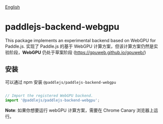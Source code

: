 [English](./README.md)

# paddlejs-backend-webgpu

This package implements an experimental backend based on WebGPU for Paddle.js.
实现了 Paddle.js 的基于 WebGPU 计算方案，但该计算方案仍然是实验阶段，**WebGPU** 仍处于草案阶段 (https://gpuweb.github.io/gpuweb/)

## 安装

可以通过 npm 安装 `@paddlejs/paddlejs-backend-webgpu`


```js

// Import the registered WebGPU backend.
import '@paddlejs/paddlejs-backend-webgpu';

```

**Note**: 如果你想要运行 webGPU 计算方案，需要在 Chrome Canary 浏览器上运行。